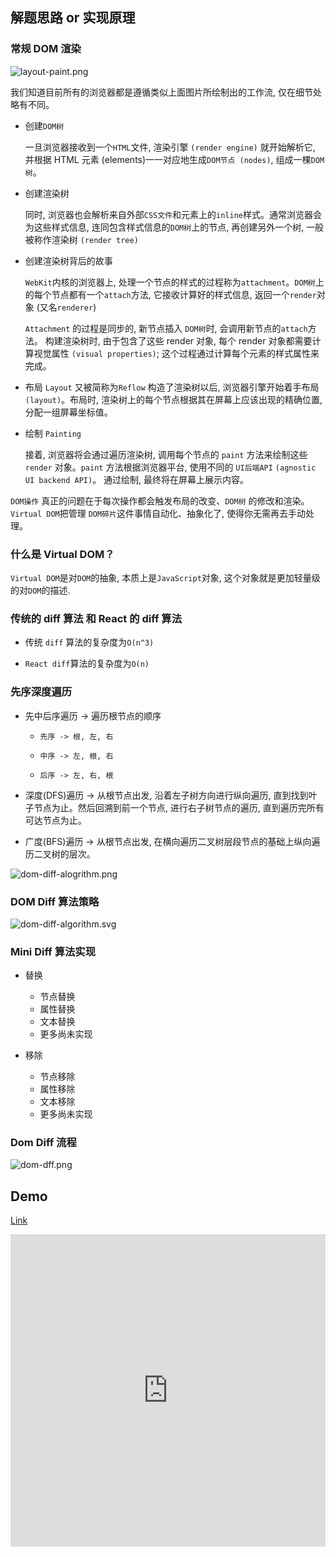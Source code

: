 ## 解题思路 or 实现原理

### 常规 DOM 渲染

![layout-paint.png](~@images/src/vdom-diff/images/layout-paint.png)

我们知道目前所有的浏览器都是遵循类似上面图片所绘制出的工作流, 仅在细节处略有不同。

- 创建`DOM树`

  一旦浏览器接收到一个`HTML`文件, 渲染引擎 `(render engine)` 就开始解析它, 并根据 HTML 元素 (elements)一一对应地生成`DOM节点 (nodes)`, 组成一棵`DOM树`。

- 创建渲染树

  同时, 浏览器也会解析来自外部`CSS文件`和元素上的`inline`样式。通常浏览器会为这些样式信息, 连同包含样式信息的`DOM树`上的节点, 再创建另外一个树, 一般被称作渲染树 `(render tree)`

- 创建渲染树背后的故事

  `WebKit`内核的浏览器上, 处理一个节点的样式的过程称为`attachment`。`DOM树`上的每个节点都有一个`attach`方法, 它接收计算好的样式信息, 返回一个`render`对象 (又名`renderer`)

  `Attachment` 的过程是同步的, 新节点插入 `DOM树`时, 会调用新节点的`attach`方法。
  构建渲染树时, 由于包含了这些 render 对象, 每个 render 对象都需要计算视觉属性 `(visual properties)`; 这个过程通过计算每个元素的样式属性来完成。

- 布局 `Layout`
  又被简称为`Reflow`
  构造了渲染树以后, 浏览器引擎开始着手布局 `(layout)`。布局时, 渲染树上的每个节点根据其在屏幕上应该出现的精确位置, 分配一组屏幕坐标值。
- 绘制 `Painting`

  接着, 浏览器将会通过遍历渲染树, 调用每个节点的 `paint` 方法来绘制这些 `render` 对象。`paint` 方法根据浏览器平台, 使用不同的 `UI后端API` `(agnostic UI backend API)`。 通过绘制, 最终将在屏幕上展示内容。

`DOM操作` 真正的问题在于每次操作都会触发布局的改变、`DOM树` 的修改和渲染。`Virtual DOM`把管理 `DOM碎片`这件事情自动化、抽象化了, 使得你无需再去手动处理。

### 什么是 Virtual DOM？

`Virtual DOM`是对`DOM`的抽象, 本质上是`JavaScript`对象, 这个对象就是更加轻量级的对`DOM`的描述.

### 传统的 diff 算法 和 React 的 diff 算法

- 传统 `diff` 算法的复杂度为`O(n^3)`

- `React diff`算法的复杂度为`O(n)`

### 先序深度遍历

- 先中后序遍历 -> 遍历根节点的顺序

  - `先序 -> 根, 左, 右`

  - `中序 -> 左, 根, 右`

  - `后序 -> 左, 右, 根`

- 深度(DFS)遍历 -> 从根节点出发, 沿着左子树方向进行纵向遍历, 直到找到叶子节点为止。然后回溯到前一个节点, 进行右子树节点的遍历, 直到遍历完所有可达节点为止。

- 广度(BFS)遍历 -> 从根节点出发, 在横向遍历二叉树层段节点的基础上纵向遍历二叉树的层次。

![dom-diff-alogrithm.png](~@images/src/vdom-diff/images/dom-diff-alogrithm.png)

### DOM Diff 算法策略

![dom-diff-algorithm.svg](~@images/src/vdom-diff/images/dom-diff-algorithm.svg)

### Mini Diff 算法实现

- 替换
  - 节点替换
  - 属性替换
  - 文本替换
  - 更多尚未实现

- 移除
  - 节点移除
  - 属性移除
  - 文本移除
  - 更多尚未实现

### Dom Diff 流程

![dom-dff.png](~@images/src/vdom-diff/images/dom-dff.png)

## Demo

[Link](https://rain120.github.io/vdom-diff-algorithm/)

<iframe name='demo' src='https://rain120.github.io/vdom-diff-algorithm/' width="100%" height="500px" frameborder="0" />

## 实现代码

[Link](https://github.com/Rain120/vdom-diff-algorithm/tree/master/src)

**index.d.ts**

<<< @/src/vdom-diff/src/index.d.ts

**utils.ts**

<<< @/src/vdom-diff/src/utils.ts

**render.js**

<<< @/src/vdom-diff/src/render.js

**diff.ts**

<<< @/src/vdom-diff/src/diff.ts

**patch.ts**

<<< @/src/vdom-diff/src/patch.ts

## 参考

### Diff 相关

[Diff Strategies](https://neil.fraser.name/writing/diff/)

[React Diffing 算法](https://zh-hans.reactjs.org/docs/reconciliation.html#the-diffing-algorithm)

[React's diff algorithm - Christopher Chedeau](https://calendar.perfplanet.com/2013/diff/)

[React Dom Diff](https://sekaiamber.github.io/react-dom-diff/)

[Under-the-hood-ReactJS](https://github.com/Bogdan-Lyashenko/Under-the-hood-ReactJS)

[babel-plugin-transform-react-jsx](https://babeljs.io/docs/en/babel-plugin-transform-react-jsx/)

[diff 算法原理概述](https://github.com/NervJS/nerv/issues/3)

[React 源码剖析系列 － 不可思议的 react diff](https://zhuanlan.zhihu.com/p/20346379)

### Virtual DOM 相关

[snabbdom](https://github.com/snabbdom/snabbdom/blob/master/src/snabbdom.ts)

[How to write your own Virtual DOM](https://medium.com/@deathmood/how-to-write-your-own-virtual-dom-ee74acc13060)

[Mini Virtual DOM 实现](https://github.com/yelouafi/petit-dom)

[virtual-dom](https://github.com/Matt-Esch/virtual-dom)

[解析 snabbdom 源码](https://github.com/creeperyang/blog/issues/33)

[为什么要使用 Virtual DOM](https://hashnode.com/post/the-one-thing-that-no-one-properly-explains-about-react-why-virtual-dom-cisczhfj41bmssp53mvfwmgrq) -> [中文版](https://www.zcfy.cc/article/the-one-thing-that-no-one-properly-explains-about-react-why-virtual-dom-hashnode-1211.html)

[浏览器的工作原理：新式网络浏览器幕后揭秘](https://www.html5rocks.com/en/tutorials/internals/howbrowserswork/)
